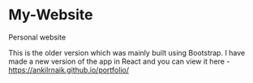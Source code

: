 # My-Website
Personal website

This is the older version which was mainly built using Bootstrap. I have made a new version of the app in React and you can view it here - https://ankilrnaik.github.io/portfolio/
